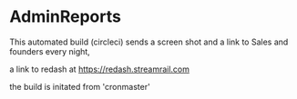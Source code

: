 # AdminReports

This automated build (circleci) sends a screen shot and a link to Sales and founders every night,

a link to redash at https://redash.streamrail.com

the build is initated from 'cronmaster'
